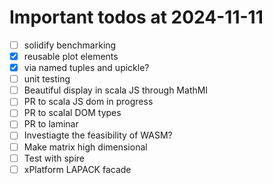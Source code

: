# Important todos at 2024-11-11

- [ ] solidify benchmarking
 - [x] reusable plot elements
  - [x] via named tuples and upickle?
  - [ ] unit testing
- [ ] Beautiful display in scala JS through MathMl
 - [ ] PR to scala JS dom in progress
 - [ ] PR to scalal DOM types
 - [ ] PR to laminar
- [ ] Investiagte the feasibility of WASM?
- [ ] Make matrix high dimensional
 - [ ] Test with spire
- [ ] xPlatform LAPACK facade
